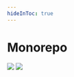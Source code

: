 ```yaml
---
hideInToc: true
---
```


# Monorepo

<img class="w-16" src="/logos/nx-logo.png">
<img  src="/monorepo-multirepo.png">

<!--

At page loading show monorepo-multirepo
On a click, show Nx logo on the left
 -->
